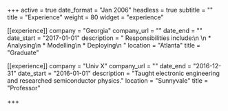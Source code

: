 +++
active = true
date_format = "Jan 2006"
headless = true
subtitle = ""
title = "Experience"
weight = 80
widget = "experience"

[[experience]]
company = "Georgia"
company_url = ""
date_end = ""
date_start = "2017-01-01"
description = "  Responsibilities include:\n  \n  * Analysing\n  * Modelling\n  * Deploying\n  "
location = "Atlanta"
title = "Graduate"

[[experience]]
company = "Univ X"
company_url = ""
date_end = "2016-12-31"
date_start = "2016-01-01"
description = "Taught electronic engineering and researched semiconductor physics."
location = "Sunnyvale"
title = "Professor"

+++
